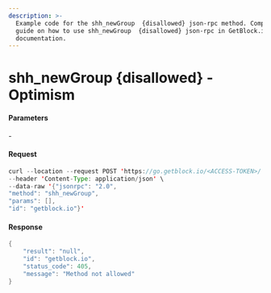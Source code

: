 ```yaml
---
description: >-
  Example code for the shh_newGroup  {disallowed} json-rpc method. Сomplete
  guide on how to use shh_newGroup  {disallowed} json-rpc in GetBlock.io Web3
  documentation.
---
```


# shh\_newGroup {disallowed} - Optimism

#### Parameters

\-

#### Request

```java
curl --location --request POST 'https://go.getblock.io/<ACCESS-TOKEN>/' \
--header 'Content-Type: application/json' \
--data-raw '{"jsonrpc": "2.0",
"method": "shh_newGroup",
"params": [],
"id": "getblock.io"}'
```

#### Response

```java
{
    "result": "null",
    "id": "getblock.io",
    "status_code": 405,
    "message": "Method not allowed"
}
```
